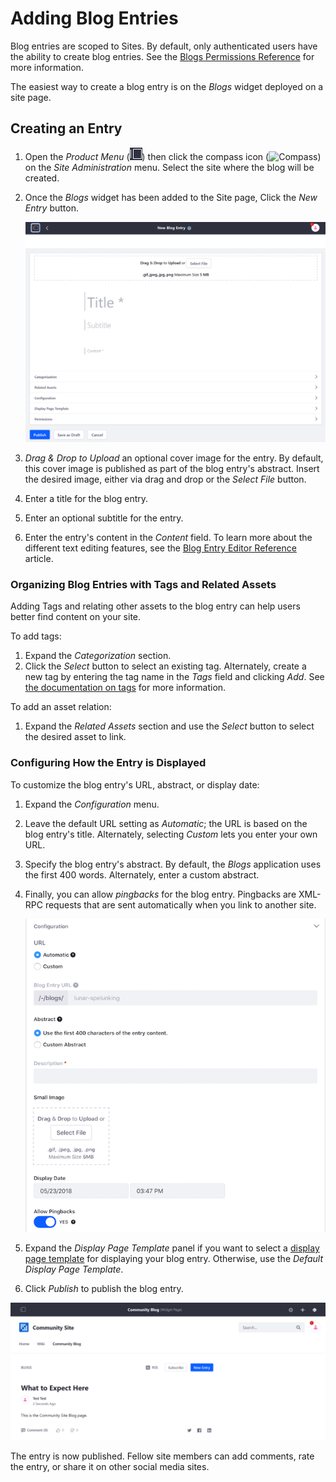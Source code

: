 # Adding Blog Entries

Blog entries are scoped to Sites. By default, only authenticated users have the ability to create blog entries. See the [Blogs Permissions Reference](./blog-permissions-reference.md) for more information.

The easiest way to create a blog entry is on the _Blogs_ widget deployed on a site page.

## Creating an Entry

1. Open the _Product Menu_ (![Product Menu](../../images/icon-product-menu.png)) then click the compass icon (![Compass](../../images/icon-compass.png)) on the _Site Administration_ menu. Select the site where the blog will be created.
1. Once the _Blogs_ widget has been added to the Site page, Click the _New Entry_ button.

    ![Blog Entry Form Editor](./adding-blog-entries/images/01.png)

1. _Drag \& Drop to Upload_ an optional cover image for the entry. By default, this cover image is published as part of the blog entry's abstract. Insert the desired image, either via drag and drop or the _Select File_ button.
1. Enter a title for the blog entry.
1. Enter an optional subtitle for the entry.
1. Enter the entry's content in the _Content_ field. To learn more about the different text editing features, see the [Blog Entry Editor Reference](./blog-entry-editor-reference.md) article.

### Organizing Blog Entries with Tags and Related Assets

<!-- ```{note} Available in Liferay DXP 7.3+. This section must be updated to reflect the new by-default categories and vocabularies in 7.3``` -->

Adding Tags and relating other assets to the blog entry can help users better find content on your site.

To add tags:

1. Expand the _Categorization_ section.
1. Click the _Select_ button to select an existing tag. Alternately, create a new tag by entering the tag name in the _Tags_ field and clicking _Add_. See [the documentation on tags](https://help.liferay.com/hc/articles/360028820472-Tagging-Content) for more information.

To add an asset relation:

1. Expand the _Related Assets_ section and use the _Select_ button to select the desired asset to link.

### Configuring How the Entry is Displayed

To customize the blog entry's URL, abstract, or display date:

1. Expand the _Configuration_ menu.
1. Leave the default URL setting as _Automatic_; the URL is based on the blog entry's title. Alternately, selecting _Custom_ lets you enter your own URL.
1. Specify the blog entry's abstract. By default, the _Blogs_ application uses the first 400 words. Alternately, enter a custom abstract.
1. Finally, you can allow _pingbacks_ for the blog entry. Pingbacks are XML-RPC requests that are sent automatically when you link to another site.

    ![When creating a blog entry, the Configuration panel lets you control when and where the blog entry appears, and what to use for the entry's abstract.](./adding-blog-entries/images/02.png)

1. Expand the _Display Page Template_ panel if you want to select a [display page template](https://help.liferay.com/hc/articles/360028820332-Display-Page-Templates-for-Web-Content) for displaying your blog entry. Otherwise, use the _Default Display Page Template_.

1. Click _Publish_ to publish the blog entry.

![The Blog Entry has been published.](./adding-blog-entries/images/03.png)

The entry is now published. Fellow site members can add comments, rate the entry, or share it on other social media sites.
